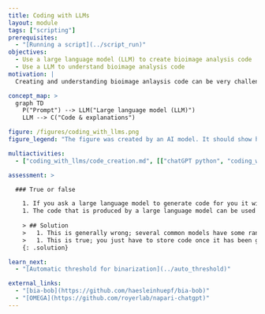 ```yaml
---
title: Coding with LLMs
layout: module
tags: ["scripting"]
prerequisites:
  - "[Running a script](../script_run)"
objectives:
  - Use a large language model (LLM) to create bioimage analysis code
  - Use a LLM to understand bioimage analysis code
motivation: |
  Creating and understanding bioimage anlaysis code can be very challenging, especially for coding beginners. Large language models (LLMs) are very useful tools to generate code based on instructions formulated in normal language. Moreover, LLMs can also be asked to explain parts of the code in normal language. Therefore, using LLMs can save a lot of time when creating code for bioimage analysis or other tasks. 

concept_map: >
  graph TD
    P("Prompt") --> LLM("Large language model (LLM)")
    LLM --> C("Code & explanations")

figure: /figures/coding_with_llms.png
figure_legend: "The figure was created by an AI model. It should show how a human asks a computer to create code. This figure could be improved... :-)"

multiactivities:
  - ["coding_with_llms/code_creation.md", [["chatGPT python", "coding_with_llms/code_creation_chatGPT_python.md"]]]

assessment: >

  ### True or false

    1. If you ask a large language model to generate code for you it will reprodcibly give you the exact same answer.
    1. The code that is produced by a large language model can be used to do reproducible science.
    
    > ## Solution
    >   1. This is generally wrong; several common models have some randomicity in their outputs.
    >   1. This is true; you just have to store code once it has been generated, e.g. using version control systems such as git.
    {: .solution}

learn_next:
  - "[Automatic threshold for binarization](../auto_threshold)"

external_links:
  - "[bia-bob](https://github.com/haesleinhuepf/bia-bob)"
  - "[OMEGA](https://github.com/royerlab/napari-chatgpt)"
---
```


